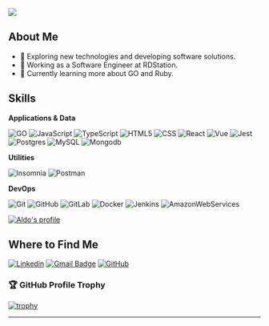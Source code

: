 ![](https://komarev.com/ghpvc/?username=aldofrota&color=006bed)

## About Me

- 🤔 Exploring new technologies and developing software solutions.
- 💼 Working as a Software Engineer at RDStation.
- 🌱 Currently learning more about GO and Ruby.

## Skills

**Applications & Data**

![GO](https://img.shields.io/badge/-Go-333333?style=flat&logo=go)
![JavaScript](https://img.shields.io/badge/-JavaScript-333333?style=flat&logo=javascript)
![TypeScript](https://img.shields.io/badge/-TypeScript-333333?style=flat&logo=typescript)
![HTML5](https://img.shields.io/badge/-HTML5-333333?style=flat&logo=HTML5)
![CSS](https://img.shields.io/badge/-CSS-333333?style=flat&logo=CSS3&logoColor=1572B6)
![React](https://img.shields.io/badge/-React-333333?style=flat&logo=react)
![Vue](https://img.shields.io/badge/-Vue-333333?style=flat&logo=vuedotjs)
![Jest](https://img.shields.io/badge/-Jest-333333?style=flat&logo=jest)
![Postgres](https://img.shields.io/badge/-Postgres-333333?style=flat&logo=postgresql)
![MySQL](https://img.shields.io/badge/-MySQL-333333?style=flat&logo=mysql)
![Mongodb](https://img.shields.io/badge/-Mongodb-333333?style=flat&logo=mongodb)

**Utilities**

![Insomnia](https://img.shields.io/badge/-Insomnia-333333?style=flat&logo=insomnia)
![Postman](https://img.shields.io/badge/-Postman-333333?style=flat&logo=postman)

**DevOps**

![Git](https://img.shields.io/badge/-Git-333333?style=flat&logo=git)
![GitHub](https://img.shields.io/badge/-GitHub-333333?style=flat&logo=github)
![GitLab](https://img.shields.io/badge/-GitLab-333333?style=flat&logo=gitlab)
![Docker](https://img.shields.io/badge/-Docker-333333?style=flat&logo=docker)
![Jenkins](https://img.shields.io/badge/-Jenkins-333333?style=flat&logo=jenkins)
![AmazonWebServices](https://img.shields.io/badge/-AmazonWebServices-333333?style=flat&logo=amazonwebservices)

[![Aldo's profile](https://github-readme-stats.vercel.app/api?username=aldofrota&show_icons=true&theme=dark#gh-dark-mode-only)](https://github.com/aldofrota)

## Where to Find Me

[![Linkedin](https://img.shields.io/badge/-aldofrota-blue?style=flat-square&logo=Linkedin&logoColor=white&link=LINK-DO-SEU-LINKEDIN)](https://www.linkedin.com/in/aldofrota)
[![Gmail Badge](https://img.shields.io/badge/-aldofrotadev@gmail.com-006bed?style=flat-square&logo=Gmail&logoColor=white&link=mailto:aldofrotadev@gmail.com)](mailto:aldofrotadev@gmail.com)
[![GitHub](https://img.shields.io/github/followers/aldofrota?label=follow&style=social)](https://github.com/aldofrota/aldofrota)

### 🏆 GitHub Profile Trophy

[![trophy](https://github-profile-trophy.vercel.app/?username=aldofrota&theme=onedark)](https://github.com/ryo-ma/github-profile-trophy)

---
